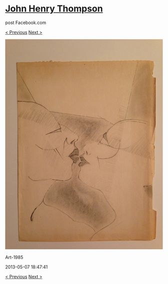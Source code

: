 # [John Henry Thompson](../README.md)
post Facebook.com

[< Previous](2013-05-07-7.md) [Next >](2013-05-03-1.md)

[![](../media/2013-05-07/Art-1992.jpg)](../README.md)

Art-1985

2013-05-07 18:47:41

[< Previous](2013-05-07-7.md) [Next >](2013-05-03-1.md)